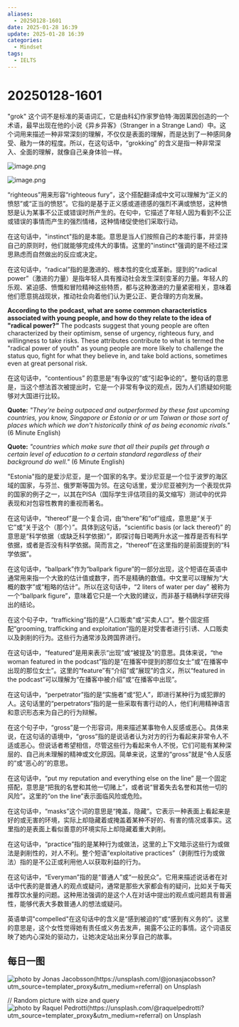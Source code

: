 ```yaml
---
aliases:
  - 20250128-1601
date: 2025-01-28 16:39
update: 2025-01-28 16:39
categories:
  - Mindset
tags:
  - IELTS
---
```

# 20250128-1601

"grok" 这个词不是标准的英语词汇，它是由科幻作家罗伯特·海因莱因创造的一个术语，最早出现在他的小说《异乡异客》（Stranger in a Strange Land）中。这个词用来描述一种非常深刻的理解，不仅仅是表面的理解，而是达到了一种感同身受、融为一体的程度。所以，在这句话中，“grokking” 的含义是指一种非常深入、全面的理解，就像自己亲身体验一样。

![image.png](https://cdn.jsdelivr.net/gh/duanbiao2000/BlogGallery@main/picture/20250128164004.png)

![image.png](https://cdn.jsdelivr.net/gh/duanbiao2000/BlogGallery@main/picture/20250128164104.png)


“righteous”用来形容“righteous fury”，这个搭配翻译成中文可以理解为“正义的愤怒”或“正当的愤怒”。它指的是基于正义感或道德感的强烈不满或愤怒，这种愤怒是认为某事不公正或错误时所产生的。在句中，它描述了年轻人因为看到不公正或错误的事情而产生的强烈情绪，这种情绪促使他们采取行动。

在这句话中，"instinct"指的是本能。意思是当人们按照自己的本能行事，并坚持自己的原则时，他们就能够完成伟大的事情。这里的"instinct"强调的是不经过深思熟虑而自然做出的反应或决定。

在这句话中，“radical”指的是激进的、根本性的变化或革新。提到的“radical power”（激进的力量）是指年轻人具有推动社会发生深刻变革的力量。年轻人的乐观、紧迫感、愤慨和冒险精神这些特质，都与这种激进的力量紧密相关，意味着他们愿意挑战现状，推动社会向着他们认为更公正、更合理的方向发展。

**According to the podcast, what are some common characteristics associated with young people, and how do they relate to the idea of "radical power?"** The podcasts suggest that young people are often characterized by their optimism, sense of urgency, righteous fury, and willingness to take risks. These attributes contribute to what is termed the "radical power of youth" as young people are more likely to challenge the status quo, fight for what they believe in, and take bold actions, sometimes even at great personal risk.

在这句话中，“contentious” 的意思是“有争议的”或“引起争论的”。整句话的意思是，当这个想法首次被提出时，它是一个非常有争议的观点，因为人们质疑如何能够对大国进行比较。

**Quote:** _"They're being outpaced and outperformed by these fast upcoming countries, you know, Singapore or Estonia or or um Taiwan or those sort of places which which we don't historically think of as being economic rivals."_ (6 Minute English)


**Quote:** _"countries which make sure that all their pupils get through a certain level of education to a certain standard regardless of their background do well."_ (6 Minute English)

"Estonia"指的是爱沙尼亚，是一个国家的名字。爱沙尼亚是一个位于波罗的海区域的国家，与芬兰、俄罗斯等国为邻。在这句话里，爱沙尼亚被列为一个表现优异的国家的例子之一，以其在PISA（国际学生评估项目的英文缩写）测试中的优异表现和对包容性教育的重视而著名。

在这句话中，“thereof”是一个复合词，由“there”和“of”组成，意思是“关于它”或“关于这个（那个）”。具体到这句话，“scientific basis (or lack thereof)” 的意思是“科学依据（或缺乏科学依据）”，即探讨每日喝两升水这一推荐是否有科学依据，或者是否没有科学依据。简而言之，“thereof”在这里指的是前面提到的“科学依据”。

在这句话中，“ballpark”作为“ballpark figure”的一部分出现，这个短语在英语中通常用来指一个大致的估计值或数字，而不是精确的数值。中文里可以理解为“大概的数字”或“粗略的估计”。所以在这句话中，“2 liters of water per day” 被称为一个“ballpark figure”，意味着它只是一个大致的建议，而非基于精确科学研究得出的结论。

在这个句子中，“trafficking”指的是“人口贩卖”或“买卖人口”。整个固定搭配“grooming, trafficking and exploitation”指的是对受害者进行引诱、人口贩卖以及剥削的行为。这些行为通常涉及跨国界进行。

在这句话中，“featured”是用来表示“出现”或“被提及”的意思。具体来说，“the woman featured in the podcast”指的是“在播客中提到的那位女士”或“在播客中出现的那位女士”。这里的“feature”有“介绍”或“展现”的含义，所以“featured in the podcast”可以理解为“在播客中被介绍”或“在播客中出现”。

在这句话中，“perpetrator”指的是“实施者”或“犯人”，即进行某种行为或犯罪的人。这句话里的“perpetrators”指的是一些采取有害行动的人，他们利用精神语言和意识形态来为自己的行为辩解。

在这个句子中，“gross”是一个形容词，用来描述某事物令人反感或恶心。具体来说，在这句话的语境中，“gross”指的是说话者认为对方的行为看起来非常令人不适或恶心。但说话者希望相信，尽管这些行为看起来令人不悦，它们可能有某种深层的、自己尚未理解的精神或文化原因。简单来说，这里的“gross”就是“令人反感的”或“恶心的”的意思。

在这句话中，“put my reputation and everything else on the line” 是一个固定搭配，意思是“把我的名誉和其他一切赌上”，或者说“冒着失去名誉和其他一切的风险”。这里的“on the line”表示面临风险或危险。

在这句话中，“masks”这个词的意思是“掩盖，隐藏”。它表示一种表面上看起来是好的或无害的环境，实际上却隐藏着或掩盖着某种不好的、有害的情况或事实。这里指的是表面上看似善意的环境实际上却隐藏着重大剥削。

在这句话中，“practice”指的是某种行为或做法，这里的上下文暗示这些行为或做法是剥削性的，对人不利。整个短语“exploitative practices”（剥削性行为或做法）指的是不公正或利用他人以获取利益的行为。

在这句话中，“Everyman”指的是“普通人”或“一般民众”。它用来描述说话者在对话中代表的是普通人的观点或疑问，通常是那些大家都会有的疑问，比如关于每天推荐饮水量的问题。这种用法强调的是这个人在对话中提出的观点或问题具有普遍性，能够代表大多数普通人的想法或疑问。

英语单词"compelled"在这句话中的含义是“感到被迫的”或“感到有义务的”。这里的意思是，这个女性觉得她有责任或义务去发声，揭露不公正的事情。这个词语反映了她内心深处的驱动力，让她决定站出来分享自己的故事。

## 每日一图
![photo by Jonas Jacobsson(https://unsplash.com/@jonasjacobsson?utm_source=templater_proxy&utm_medium=referral) on Unsplash](https://images.unsplash.com/photo-1535488518105-67f15b7cab27?crop=entropy&cs=srgb&fm=jpg&ixid=M3w2NDU1OTF8MHwxfHJhbmRvbXx8fHx8fHx8fDE3MzgwNTM1Njd8&ixlib=rb-4.0.3&q=85&w=800&h=600)

// Random picture with size and query
![photo by Raquel Pedrotti(https://unsplash.com/@raquelpedrotti?utm_source=templater_proxy&utm_medium=referral) on Unsplash](https://images.unsplash.com/photo-1534030665069-90e016e995e5?crop=entropy&cs=srgb&fm=jpg&ixid=M3w2NDU1OTF8MHwxfHJhbmRvbXx8fHx8fHx8fDE3MzgwNTM1Njd8&ixlib=rb-4.0.3&q=85&w=800&h=800)
